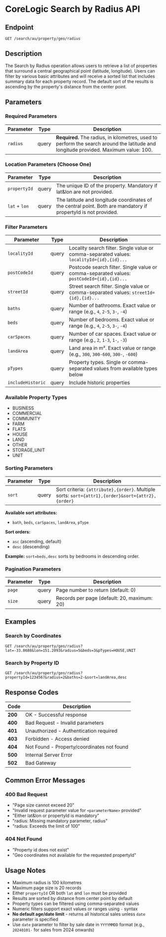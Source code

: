 # CoreLogic Search by Radius API

## Endpoint
```
GET /search/au/property/geo/radius
```

## Description
The Search by Radius operation allows users to retrieve a list of properties that surround a central geographical point (latitude, longitude). Users can filter by various basic attributes and will receive a sorted list that includes summary data for each property record. The default sort of the results is ascending by the property's distance from the center point.

## Parameters

### Required Parameters

| Parameter | Type | Description |
|-----------|------|-------------|
| `radius` | query | **Required.** The radius, in kilometres, used to perform the search around the latitude and longitude provided. Maximum value: 100. |

### Location Parameters (Choose One)

| Parameter | Type | Description |
|-----------|------|-------------|
| `propertyId` | query | The unique ID of the property. Mandatory if lat&lon are not provided. |
| `lat` + `lon` | query | The latitude and longitude coordinates of the central point. Both are mandatory if propertyId is not provided. |

### Filter Parameters

| Parameter | Type | Description |
|-----------|------|-------------|
| `localityId` | query | Locality search filter. Single value or comma-separated values: `localityId={id},{id}...` |
| `postCodeId` | query | Postcode search filter. Single value or comma-separated values: `postCodeId={id},{id}...` |
| `streetId` | query | Street search filter. Single value or comma-separated values: `streetId={id},{id}...` |
| `baths` | query | Number of bathrooms. Exact value or range (e.g., `4`, `2-5`, `3-`, `-4`) |
| `beds` | query | Number of bedrooms. Exact value or range (e.g., `4`, `2-5`, `3-`, `-4`) |
| `carSpaces` | query | Number of car spaces. Exact value or range (e.g., `2`, `1-3`, `1-`, `-3`) |
| `landArea` | query | Land area in m². Exact value or range (e.g., `300`, `300-600`, `300-`, `-600`) |
| `pTypes` | query | Property types. Single or comma-separated values from available types below |
| `includeHistoric` | query | Include historic properties |

### Available Property Types
- BUSINESS
- COMMERCIAL
- COMMUNITY
- FARM
- FLATS
- HOUSE
- LAND
- OTHER
- STORAGE_UNIT
- UNIT

### Sorting Parameters

| Parameter | Type | Description |
|-----------|------|-------------|
| `sort` | query | Sort criteria: `{attribute},{order}`. Multiple sorts: `sort={attr1},{order}&sort={attr2},{order}` |

**Available sort attributes:**
- `bath`, `beds`, `carSpaces`, `landArea`, `pType`

**Sort orders:**
- `asc` (ascending, default)
- `desc` (descending)

**Example:** `sort=beds,desc` sorts by bedrooms in descending order.

### Pagination Parameters

| Parameter | Type | Description |
|-----------|------|-------------|
| `page` | query | Page number to return (default: 0) |
| `size` | query | Records per page (default: 20, maximum: 20) |

## Examples

### Search by Coordinates
```
GET /search/au/property/geo/radius?lat=-33.8688&lon=151.2093&radius=5&beds=3&pTypes=HOUSE,UNIT
```

### Search by Property ID
```
GET /search/au/property/geo/radius?propertyId=1234567&radius=2&baths=2-&sort=landArea,desc
```

## Response Codes

| Code | Description |
|------|-------------|
| **200** | OK - Successful response |
| **400** | Bad Request - Invalid parameters |
| **401** | Unauthorized - Authentication required |
| **403** | Forbidden - Access denied |
| **404** | Not Found - Property/coordinates not found |
| **500** | Internal Server Error |
| **502** | Bad Gateway |

## Common Error Messages

### 400 Bad Request
- "Page size cannot exceed 20"
- "Invalid request parameter value for `<parameterName>` provided"
- "Either lat&lon or propertyId is mandatory"
- "radius: Missing mandatory parameter, radius"
- "radius: Exceeds the limit of 100"

### 404 Not Found
- "Property id does not exist"
- "Geo coordinates not available for the requested propertyId"

## Usage Notes

- Maximum radius is 100 kilometres
- Maximum page size is 20 records
- Either `propertyId` OR both `lat` and `lon` must be provided
- Results are sorted by distance from center point by default
- Property types can be filtered using comma-separated values
- Numeric filters support exact values or ranges using `-` syntax
- **No default age/date limit** - returns all historical sales unless `date` parameter is specified
- Use `date` parameter to filter by sale date in `YYYYMMDD` format (e.g., `20240101-` for sales from 2024 onwards)

